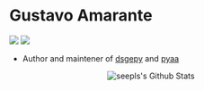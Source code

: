 [dsgepy]: http://www.dsgepy.com
[pyaa]: https://github.com/gusamarante/pyaa

# Gustavo Amarante
![](https://img.shields.io/github/followers/gusamarante?style=social)
![](https://img.shields.io/github/stars/gusamarante?style=social)
* Author and maintener of [dsgepy][dsgepy] and [pyaa][pyaa]

<p align="center">
    <img align="center" alt="seepls's Github Stats" src="https://github-readme-streak-stats.herokuapp.com/?user=gusamarante&hide_border=true"/>
</p>

